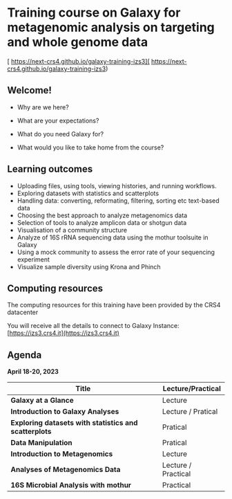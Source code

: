 # Training course on Galaxy for metagenomic analysis on targeting and whole genome data 

[ https://next-crs4.github.io/galaxy-training-izs3]( https://next-crs4.github.io/galaxy-training-izs3)
## Welcome!


- Why are we here?

- What are your expectations?

- What do you need Galaxy for?

- What would you like to take home from the course?


## Learning outcomes

- Uploading files, using tools, viewing histories, and running workflows.
- Exploring datasets with statistics and scatterplots
- Handling data: converting, reformating, filtering, sorting etc text-based data
- Choosing the best approach to analyze metagenomics data
- Selection of tools to analyze amplicon data or shotgun data
- Visualisation of a community structure
- Analyze of 16S rRNA sequencing data using the mothur toolsuite in Galaxy
- Using a mock community to assess the error rate of your sequencing experiment
- Visualize sample diversity using Krona and Phinch


## Computing resources

The computing resources for this training have been provided by the
CRS4 datacenter

You will receive all the details to connect to Galaxy Instance: [https://izs3.crs4.it](https://izs3.crs4.it)


## Agenda

**April 18-20, 2023**

Title | Lecture/Practical
------|-------------------
**Galaxy at a Glance** | Lecture
**Introduction to Galaxy Analyses** | Lecture / Pratical
**Exploring datasets with statistics and scatterplots** | Pratical
**Data Manipulation** | Pratical
**Introduction to Metagenomics** | Lecture 
**Analyses of Metagenomics Data** | Lecture / Practical
**16S Microbial Analysis with mothur** |  Practical

